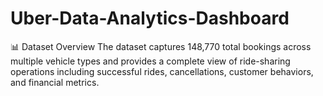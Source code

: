 # Uber-Data-Analytics-Dashboard
📊 Dataset Overview The dataset captures 148,770 total bookings across multiple vehicle types and provides a complete view of ride-sharing operations including successful rides, cancellations, customer behaviors, and financial metrics.
